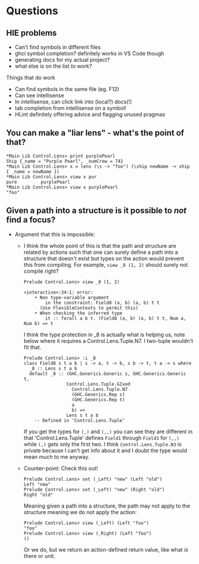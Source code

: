 # Questions

## HIE problems

- Can't find symbols in different files
- ghci symbol completion? definitely works in VS Code though
- generating docs for my actual project?
- what else is on the list *to* work?

Things that do work
- Can find symbols in the same file (eg. F12)
- Can see intellisense
- In intellisense, can click link into (local?) docs(!)
- tab completion from intellisense on a symbol!
- HLint definitely offering advice and flagging unused pragmas


## You can make a "liar lens" - what's the point of that?

    *Main Lib Control.Lens> print purplePearl
    Ship {_name = "Purple Pearl", _numCrew = 74}
    *Main Lib Control.Lens> x = lens (\s -> "foo") (\ship newName -> ship { _name = newName })
    *Main Lib Control.Lens> view x pur
    pure         purplePearl
    *Main Lib Control.Lens> view x purplePearl
    "foo"

## Given a path into a structure is it possible to *not* find a focus?
* Argument that this is impossible:
  * I think the whole point of this is that the path and structure are related by actions such that one can surely define a path into a structure that doesn't exist but types on the action would prevent this from compiling. For example, `view _8 (1, 2)` should surely not compile right?

        Prelude Control.Lens> view _8 (1, 2)

        <interactive>:34:1: error:
            • Non type-variable argument
                in the constraint: Field8 (a, b) (a, b) t t
              (Use FlexibleContexts to permit this)
            • When checking the inferred type
                it :: forall a b t. (Field8 (a, b) (a, b) t t, Num a, Num b) => t

    I think the type protection in _8 is actually what is helping us, note below where it requires a Control.Lens.Tuple.N7. I two-tuple wouldn't fit that.

        Prelude Control.Lens> :i _8
        class Field8 s t a b | s -> a, t -> b, s b -> t, t a -> s where
          _8 :: Lens s t a b
          default _8 :: (GHC.Generics.Generic s, GHC.Generics.Generic t,
                        Control.Lens.Tuple.GIxed
                          Control.Lens.Tuple.N7
                          (GHC.Generics.Rep s)
                          (GHC.Generics.Rep t)
                          a
                          b) =>
                        Lens s t a b
            -- Defined in ‘Control.Lens.Tuple’

    If you get the types for `(,)` and `(,,)` you can see they are different in that 'Control.Lens.Tuple' defines `Field1` through `Field3` for `(,,)` while `(,)` gets only the first two. I think `Control.Lens.Tuple.N3` is private because I can't get info about it and I doubt the type would mean much to me anyway.

  * Counter-point: Check this out!

        Prelude Control.Lens> set (_Left) "new" (Left "old")
        Left "new"
        Prelude Control.Lens> set (_Left) "new" (Right "old")
        Right "old"

    Meaning given a path into a structure, the path may not apply to the structure meaning we do not apply the action:

        Prelude Control.Lens> view (_Left) (Left "foo")
        "foo"
        Prelude Control.Lens> view (_Right) (Left "foo")
        ()

    Or we do, but we return an action-defined return value, like what *is* there or unit.